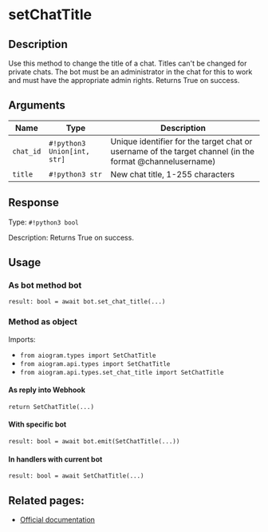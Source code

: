 # setChatTitle

## Description

Use this method to change the title of a chat. Titles can't be changed for private chats. The bot must be an administrator in the chat for this to work and must have the appropriate admin rights. Returns True on success.


## Arguments

| Name | Type | Description |
| - | - | - |
| `chat_id` | `#!python3 Union[int, str]` | Unique identifier for the target chat or username of the target channel (in the format @channelusername) |
| `title` | `#!python3 str` | New chat title, 1-255 characters |



## Response

Type: `#!python3 bool`

Description: Returns True on success.


## Usage


### As bot method bot

```python3
result: bool = await bot.set_chat_title(...)
```

### Method as object

Imports:

- `from aiogram.types import SetChatTitle`
- `from aiogram.api.types import SetChatTitle`
- `from aiogram.api.types.set_chat_title import SetChatTitle`

#### As reply into Webhook
```python3
return SetChatTitle(...)
```

#### With specific bot
```python3
result: bool = await bot.emit(SetChatTitle(...))
```

#### In handlers with current bot
```python3
result: bool = await SetChatTitle(...)
```


## Related pages:

- [Official documentation](https://core.telegram.org/bots/api#setchattitle)
